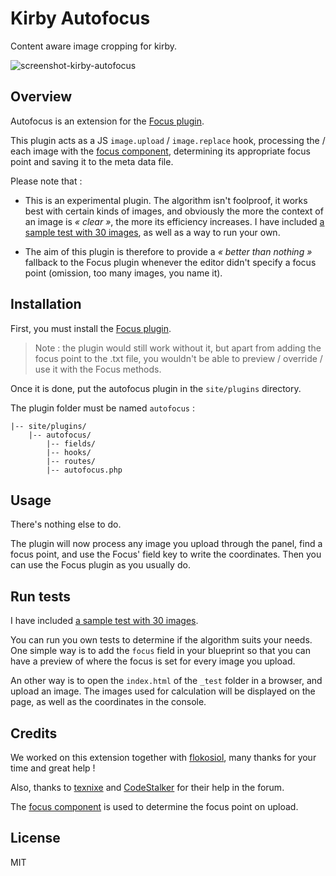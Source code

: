 # Kirby Autofocus

Content aware image cropping for kirby.

![screenshot-kirby-autofocus](https://user-images.githubusercontent.com/14079751/29251169-0c1c2c5a-8051-11e7-8f6d-18dd50ac44a8.jpg)


## Overview

Autofocus is an extension for the [Focus plugin](https://github.com/flokosiol/kirby-focus).

This plugin acts as a JS `image.upload` / `image.replace` hook, processing the / each image with the [focus component](https://github.com/component/focus), determining its appropriate focus point and saving it to the meta data file.

Please note that :

- This is an experimental plugin. The algorithm isn't foolproof, it works best with certain kinds of images, and obviously the more the context of an image is *« clear »*, the more its efficiency increases. I have included [a sample test with 30 images](https://github.com/sylvainjule/kirby-autofocus/blob/master/_test/test.md), as well as a way to run your own.

- The aim of this plugin is therefore  to provide a *« better than nothing »* fallback to the Focus plugin whenever the editor didn't specify a focus point (omission, too many images, you name it). 


## Installation

First, you must install the [Focus plugin](https://github.com/flokosiol/kirby-focus).

> Note : the plugin would still work without it, but apart from adding the focus point to the .txt file, you wouldn't be able to preview / override / use it with the Focus methods.

Once it is done, put the autofocus plugin in the `site/plugins` directory.  

The plugin folder must be named `autofocus` :

```
|-- site/plugins/
    |-- autofocus/
        |-- fields/
        |-- hooks/
        |-- routes/
        |-- autofocus.php
```

## Usage

There's nothing else to do.

The plugin will now process any image you upload through the panel, find a focus point, and use the Focus' field key to write the coordinates. Then you can use the Focus plugin as you usually do. 


## Run tests

I have included [a sample test with 30 images](https://github.com/sylvainjule/kirby-autofocus/blob/master/_test/test.md).

You can run you own tests to determine if the algorithm suits your needs. One simple way is to add the `focus` field in your blueprint so that you can have a preview of where the focus is set for every image you upload.

An other way is to open the `index.html` of the `_test` folder in a browser, and upload an image. 
The images used for calculation will be displayed on the page, as well as the coordinates in the console.


## Credits

We worked on this extension together with [flokosiol](https://github.com/flokosiol/), many thanks for your time and great help ! 

Also, thanks to [texnixe](https://github.com/texnixe/) and [CodeStalker](https://github.com/CodeStalker/) for their help in the forum.

The [focus component](https://github.com/component/focus) is used to determine the focus point on upload.

 

## License

MIT
